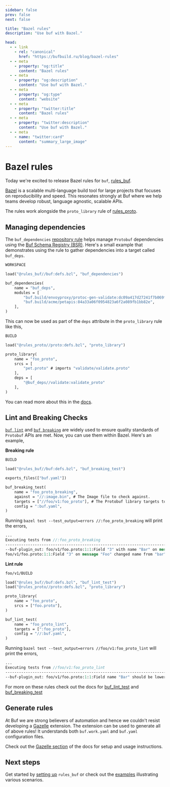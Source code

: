 ```yaml
---
sidebar: false
prev: false
next: false

title: "Bazel rules"
description: "Use buf with Bazel."

head:
  - - link
    - rel: "canonical"
      href: "https://bufbuild.ru/blog/bazel-rules"
  - - meta
    - property: "og:title"
      content: "Bazel rules"
  - - meta
    - property: "og:description"
      content: "Use buf with Bazel."
  - - meta
    - property: "og:type"
      content: "website"
  - - meta
    - property: "twitter:title"
      content: "Bazel rules"
  - - meta
    - property: "twitter:description"
      content: "Use buf with Bazel."
  - - meta
    - name: "twitter:card"
      content: "summary_large_image"
---
```


# Bazel rules

Today we're excited to release Bazel rules for `buf`, [rules_buf](https://github.com/bufbuild/rules_buf).

[Bazel](https://bazel.build/) is a scalable multi-language build tool for large projects that focuses on reproducibility and speed. This resonates strongly at Buf where we help teams develop robust, language agnostic, scalable APIs.

The rules work alongside the `proto_library` rule of [rules_proto](https://github.com/bazelbuild/rules_proto).

## Managing dependencies

The `buf_dependencies` [repository rule](https://bazel.build/docs/external) helps manage `Protobuf` dependencies using the [Buf Schema Registry (BSR)](/docs/bsr/index.md). Here's a small example that demonstrates using the rule to gather dependencies into a target called `buf_deps`.

```protobuf
WORKSPACE

load("@rules_buf//buf:defs.bzl", "buf_dependencies")

buf_dependencies(
    name = "buf_deps",
    modules = [
        "buf.build/envoyproxy/protoc-gen-validate:dc09a417d27241f7b069feae2cd74a0e",
        "buf.build/acme/petapis:84a33a06f0954823a6f2a089fb1bb82e",
    ],
)
```

This can now be used as part of the `deps` attribute in the `proto_library` rule like this,

```protobuf
BUILD

load("@rules_proto//proto:defs.bzl", "proto_library")

proto_library(
    name = "foo_proto",
    srcs = [
        "pet.proto" # imports "validate/validate.proto"
    ],
    deps = [
        "@buf_deps//validate:validate_proto"
    ],
)
```

You can read more about this in the [docs](/docs/cli/build-systems/bazel/index.md#buf-dependencies).

## Lint and Breaking Checks

[`buf lint`](/docs/lint/overview/index.md) and [`buf breaking`](/docs/breaking/overview/index.md) are widely used to ensure quality standards of `Protobuf` APIs are met. Now, you can use them within Bazel. Here's an example,

**Breaking rule**

```protobuf
BUILD

load("@rules_buf//buf:defs.bzl", "buf_breaking_test")

exports_files(["buf.yaml"])

buf_breaking_test(
    name = "foo_proto_breaking",
    against = "//:image.bin", # The Image file to check against.
    targets = ["//foo/v1:foo_proto"], # The Protobuf library targets to check
    config = ":buf.yaml",
)
```

Running `bazel test --test_output=errors //:foo_proto_breaking` will print the errors,

```protobuf
...
Executing tests from //:foo_proto_breaking
-----------------------------------------------------------------------------
--buf-plugin_out: foo/v1/foo.proto:1:1:Field "3" with name "Bar" on message "Foo" changed option "json_name" from "bar" to "Bar".
foo/v1/foo.proto:1:1:Field "3" on message "Foo" changed name from "bar" to "Bar".
```

**Lint rule**

```protobuf
foo/v1/BUILD

load("@rules_buf//buf:defs.bzl", "buf_lint_test")
load("@rules_proto//proto:defs.bzl", "proto_library")

proto_library(
    name = "foo_proto",
    srcs = ["foo.proto"],
)

buf_lint_test(
    name = "foo_proto_lint",
    targets = [":foo_proto"],
    config = "//:buf.yaml",
)
```

Running `bazel test --test_output=errors //foo/v1:foo_proto_lint` will print the errors,

```protobuf
...
Executing tests from //foo/v1:foo_proto_lint
-----------------------------------------------------------------------------
--buf-plugin_out: foo/v1/foo.proto:1:1:Field name "Bar" should be lower_snake_case, such as "bar".
```

For more on these rules check out the docs for [buf_lint_test](/docs/cli/build-systems/bazel/index.md#buf-lint-test) and [buf_breaking_test](/docs/cli/build-systems/bazel/index.md#buf-breaking-test)

## Generate rules

At Buf we are strong believers of automation and hence we couldn't resist developing a [Gazelle](https://github.com/bazelbuild/bazel-gazelle) extension. The extension can be used to generate all of above rules! It understands both `buf.work.yaml` and `buf.yaml` configuration files.

Check out the [Gazelle section](/docs/cli/build-systems/bazel/index.md#gazelle) of the docs for setup and usage instructions.

## Next steps

Get started by [setting up](/docs/cli/build-systems/bazel/index.md) `rules_buf` or check out the [examples](https://github.com/bufbuild/rules_buf/tree/main/examples) illustrating various scenarios.

‍
